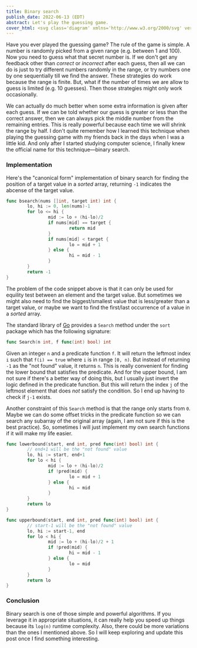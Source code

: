```yaml
---
title: Binary search
publish_date: 2022-06-13 (EDT)
abstract: Let's play the guessing game.
cover_html: <svg class='diagram' xmlns='http://www.w3.org/2000/svg' version='1.1' height='105' width='544'><g transform='translate(8,16)'><path d='M 0,48 L 48,48' fill='none' stroke='currentColor'></path><path d='M 48,48 L 96,48' fill='none' stroke='currentColor'></path><path d='M 96,48 L 144,48' fill='none' stroke='currentColor'></path><path d='M 144,48 L 192,48' fill='none' stroke='currentColor'></path><path d='M 192,48 L 240,48' fill='none' stroke='currentColor'></path><path d='M 240,48 L 288,48' fill='none' stroke='currentColor'></path><path d='M 288,48 L 336,48' fill='none' stroke='currentColor'></path><path d='M 336,48 L 384,48' fill='none' stroke='currentColor'></path><path d='M 384,48 L 432,48' fill='none' stroke='currentColor'></path><path d='M 432,48 L 480,48' fill='none' stroke='currentColor'></path><path d='M 480,48 L 528,48' fill='none' stroke='currentColor'></path><path d='M 0,80 L 48,80' fill='none' stroke='currentColor'></path><path d='M 48,80 L 96,80' fill='none' stroke='currentColor'></path><path d='M 96,80 L 144,80' fill='none' stroke='currentColor'></path><path d='M 144,80 L 192,80' fill='none' stroke='currentColor'></path><path d='M 192,80 L 240,80' fill='none' stroke='currentColor'></path><path d='M 240,80 L 288,80' fill='none' stroke='currentColor'></path><path d='M 288,80 L 336,80' fill='none' stroke='currentColor'></path><path d='M 336,80 L 384,80' fill='none' stroke='currentColor'></path><path d='M 384,80 L 432,80' fill='none' stroke='currentColor'></path><path d='M 432,80 L 480,80' fill='none' stroke='currentColor'></path><path d='M 480,80 L 528,80' fill='none' stroke='currentColor'></path><path d='M 0,48 L 0,80' fill='none' stroke='currentColor'></path><path d='M 24,16 L 24,32' fill='none' stroke='currentColor'></path><path d='M 48,48 L 48,80' fill='none' stroke='currentColor'></path><path d='M 96,48 L 96,80' fill='none' stroke='currentColor'></path><path d='M 144,48 L 144,80' fill='none' stroke='currentColor'></path><path d='M 192,48 L 192,80' fill='none' stroke='currentColor'></path><path d='M 240,48 L 240,80' fill='none' stroke='currentColor'></path><path d='M 264,16 L 264,32' fill='none' stroke='currentColor'></path><path d='M 288,48 L 288,80' fill='none' stroke='currentColor'></path><path d='M 336,48 L 336,80' fill='none' stroke='currentColor'></path><path d='M 384,48 L 384,80' fill='none' stroke='currentColor'></path><path d='M 432,48 L 432,80' fill='none' stroke='currentColor'></path><path d='M 480,48 L 480,80' fill='none' stroke='currentColor'></path><path d='M 504,16 L 504,32' fill='none' stroke='currentColor'></path><path d='M 528,48 L 528,80' fill='none' stroke='currentColor'></path><path d='M 24,32 L 24,40' fill='none' stroke='currentColor'></path><polygon points='40.000000,32.000000 28.000000,26.400000 28.000000,37.599998' fill='currentColor' transform='rotate(90.000000, 24.000000, 32.000000)'></polygon><path d='M 264,32 L 264,40' fill='none' stroke='currentColor'></path><polygon points='280.000000,32.000000 268.000000,26.400000 268.000000,37.599998' fill='currentColor' transform='rotate(90.000000, 264.000000, 32.000000)'></polygon><path d='M 504,32 L 504,40' fill='none' stroke='currentColor'></path><polygon points='520.000000,32.000000 508.000000,26.400000 508.000000,37.599998' fill='currentColor' transform='rotate(90.000000, 504.000000, 32.000000)'></polygon><text text-anchor='middle' x='24' y='4' fill='currentColor' style='font-size:1em'>L</text><text text-anchor='middle' x='24' y='68' fill='currentColor' style='font-size:1em'>0</text><text text-anchor='middle' x='72' y='68' fill='currentColor' style='font-size:1em'>1</text><text text-anchor='middle' x='120' y='68' fill='currentColor' style='font-size:1em'>2</text><text text-anchor='middle' x='168' y='68' fill='currentColor' style='font-size:1em'>3</text><text text-anchor='middle' x='216' y='68' fill='currentColor' style='font-size:1em'>4</text><text text-anchor='middle' x='264' y='4' fill='currentColor' style='font-size:1em'>M</text><text text-anchor='middle' x='264' y='68' fill='currentColor' style='font-size:1em'>5</text><text text-anchor='middle' x='312' y='68' fill='currentColor' style='font-size:1em'>6</text><text text-anchor='middle' x='360' y='68' fill='currentColor' style='font-size:1em'>7</text><text text-anchor='middle' x='408' y='68' fill='currentColor' style='font-size:1em'>8</text><text text-anchor='middle' x='456' y='68' fill='currentColor' style='font-size:1em'>9</text><text text-anchor='middle' x='496' y='68' fill='currentColor' style='font-size:1em'>1</text><text text-anchor='middle' x='504' y='4' fill='currentColor' style='font-size:1em'>R</text><text text-anchor='middle' x='512' y='68' fill='currentColor' style='font-size:1em'>0</text></g></svg>
---
```


Have you ever played the guessing game? The rule of the game is simple.
A number is randomly picked from a given range (e.g. between 1 and 100).
Now you need to guess what that secret number is. If we don't get any
feedback other than *correct* or *incorrect* after each guess, then all
we can do is just to try different numbers randomly in the range, or try
numbers one by one sequentially till we find the answer. These strategies
do work because the range is finite. But, what if the number of times we
are allow to guess is limited (e.g. 10 guesses). Then those strategies
might only work occasionally.

We can actually do much better when some extra information is given after
each guess. If we can be told whether our guess is greater or less than
the correct answer, then we can always pick the middle number from the
remaining entries. This is really powerful because each time we will shrink
the range by half. I don't quite remember how I learned this technique when
playing the guessing game with my friends back in the days when I was a
little kid. And only after I started studying computer science, I finally
knew the official name for this technique&mdash;binary search.

### Implementation

Here's the "canonical form" implementation of binary search for finding the
position of a target value in a _sorted_ array, returning `-1` indicates the
abcense of the target value.

```go
func bsearch(nums []int, target int) int {
        lo, hi := 0, len(nums)-1
        for lo <= hi {
                mid := lo + (hi-lo)/2
                if nums[mid] == target {
                        return mid
                }
                if nums[mid] < target {
                        lo = mid + 1
                } else {
                        hi = mid - 1
                }
        }
        return -1
}
```

The problem of the code snippet above is that it can only be used for equility
test between an element and the target value. But sometimes we might also need
to find the biggest/smallest value that is less/greater than a target value, or
maybe we want to find the first/last occurrence of a value in a _sorted_ array.

The standard library of [Go](https://go.dev) provides a `Search` method under
the `sort` package which has the following signature:

```go
func Search(n int, f func(int) bool) int
```

Given an integer `n` and a predicate function `f`. It will return the leftmost
index `i` such that `f(i) == true` where `i` is in range `[0, n)`. But instead
of returning `-1` as the "not found" value, it returns `n`. This is really
convenient for finding the lower bound that satisfies the predicate. And for
the upper bound, I am not sure if there's a better way of doing this, but I
usually just invert the logic defined in the predicate function. But this will
return the index `j` of the leftmost element that does _not_ satisfy the condition.
So I end up having to check if `j-1` exists.

Another constraint of this `Search` method is that the range only starts from `0`.
Maybe we can do some offset tricks in the predicate function so we can search
any subarray of the original array (again, I am not sure if this is the best
practice). So, sometimes I will just implement my own search functions if it will
make my life easier.

```go
func lowerbound(start, end int, pred func(int) bool) int {
        // end+1 will be the "not found" value
        lo, hi := start, end+1
        for lo < hi {
                mid := lo + (hi-lo)/2
                if !pred(mid) {
                        lo = mid + 1
                } else {
                        hi = mid
                }
        }
        return lo
}

func upperbound(start, end int, pred func(int) bool) int {
        // start-1 will be the "not found" value
        lo, hi := start-1, end
        for lo < hi {
                mid := lo + (hi-lo)/2 + 1
                if !pred(mid) {
                        hi = mid - 1
                } else {
                        lo = mid
                }
        }
        return lo
}
```

### Conclusion

Binary search is one of those simple and powerful algorithms. If you leverage
it in appropriate situations, it can really help you speed up things because its
`log(n)` runtime complexity. Also, there could be more variations than the ones
I mentioned above. So I will keep exploring and update this post once I find
something interesting.
